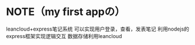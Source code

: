 # NOTE（my first appの）
leancloud+express笔记系统
可以实现用户登录，查看，发表笔记
利用nodejs的express框架实现逻辑交互
数据存储利用leancloud

